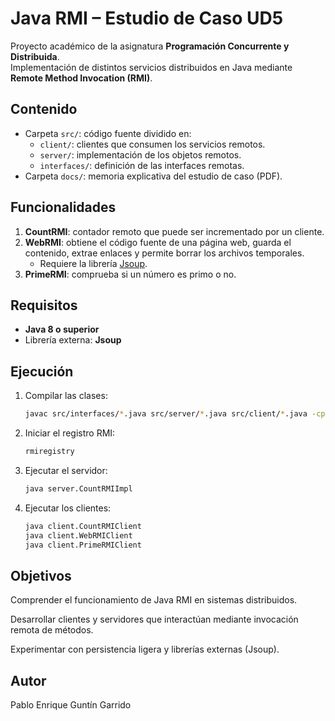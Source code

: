 # Java RMI – Estudio de Caso UD5

Proyecto académico de la asignatura **Programación Concurrente y Distribuida**.  
Implementación de distintos servicios distribuidos en Java mediante **Remote Method Invocation (RMI)**.

## Contenido
- Carpeta `src/`: código fuente dividido en:
  - `client/`: clientes que consumen los servicios remotos.
  - `server/`: implementación de los objetos remotos.
  - `interfaces/`: definición de las interfaces remotas.
- Carpeta `docs/`: memoria explicativa del estudio de caso (PDF).

## Funcionalidades
1. **CountRMI**: contador remoto que puede ser incrementado por un cliente.
2. **WebRMI**: obtiene el código fuente de una página web, guarda el contenido, extrae enlaces y permite borrar los archivos temporales.  
   - Requiere la librería [Jsoup](https://jsoup.org/download).
3. **PrimeRMI**: comprueba si un número es primo o no.

## Requisitos
- **Java 8 o superior**
- Librería externa: **Jsoup**

## Ejecución
1. Compilar las clases:
   ```bash
   javac src/interfaces/*.java src/server/*.java src/client/*.java -cp ".;jsoup-1.15.3.jar"
2. Iniciar el registro RMI:
     ```bash
     rmiregistry
3. Ejecutar el servidor:
    ```bash
    java server.CountRMIImpl
4. Ejecutar los clientes:
    ```bash
    java client.CountRMIClient
    java client.WebRMIClient
    java client.PrimeRMIClient


## Objetivos

Comprender el funcionamiento de Java RMI en sistemas distribuidos.

Desarrollar clientes y servidores que interactúan mediante invocación remota de métodos.

Experimentar con persistencia ligera y librerías externas (Jsoup).

## Autor

Pablo Enrique Guntín Garrido
